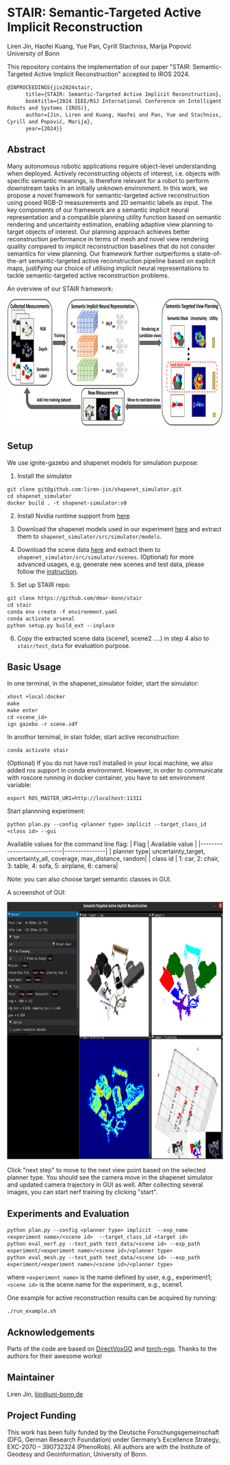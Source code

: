 # STAIR: Semantic-Targeted Active Implicit Reconstruction
Liren Jin, Haofei Kuang, Yue Pan, Cyrill Stachniss, Marija Popović<br>
University of Bonn

This repository contains the implementation of our paper "STAIR: Semantic-Targeted Active Implicit Reconstruction" accepted to IROS 2024.

```commandline
@INPROCEEDINGS{jin2024stair,
      title={STAIR: Semantic-Targeted Active Implicit Reconstruction}, 
      booktitle={2024 IEEE/RSJ International Conference on Intelligent Robots and Systems (IROS)}, 
      author={Jin, Liren and Kuang, Haofei and Pan, Yue and Stachniss, Cyrill and Popović, Marija},
      year={2024}}
```
## Abstract
Many autonomous robotic applications require object-level understanding when deployed. Actively reconstructing objects of interest, i.e. objects with specific semantic meanings, is therefore relevant for a robot to perform downstream tasks in an initially unknown environment. In this work, we propose a novel framework for semantic-targeted active reconstruction using posed RGB-D measurements and 2D semantic labels as input. The key components of our framework are a semantic implicit neural representation and a compatible planning utility function based on semantic rendering and uncertainty estimation, enabling adaptive view planning to target objects of interest. Our planning approach achieves better reconstruction performance in terms of mesh and novel view rendering quality compared to implicit reconstruction baselines that do not consider semantics for view planning. Our framework further outperforms a state-of-the-art semantic-targeted active reconstruction pipeline based on explicit maps, justifying our choice of utilising implicit neural representations to tackle semantic-targeted active reconstruction problems.

An overview of our STAIR framework:

<img src="media/framework.png" width="800" height="300">

## Setup
We use ignite-gazebo and shapenet models for simulation purpose: 
1. Install the simulator
```
git clone git@github.com:liren-jin/shapenet_simulator.git
cd shapenet_simulator
docker build . -t shapenet-simulator:v0
```
2. Install  Nvidia runtime support from [here](https://github.com/NVIDIA/nvidia-container-toolkit). 
3. Download the shapenet models used in our experiment [here](https://drive.google.com/file/d/14M0Q6YNBfL0f_ACbrxOcMvuGTHBLR66r/view?usp=sharing) and extract them to `shapenet_simulator/src/simulator/models`.
4. Download the scene data [here](https://drive.google.com/file/d/1xtQjAJ_dBdpFobOzMEAXPNRldPaCOlip/view?usp=sharing) and extract them to `shapenet_simulator/src/simulator/scenes`.
(Optional) for more advanced usages, e.g, generate new scenes and test data, please follow the [instruction](https://github.com/liren-jin/shapenet_simulator).

5. Set up STAIR repo:
```commandline
git clone https://github.com/dmar-bonn/stair
cd stair
conda env create -f environment.yaml
conda activate arsenal
python setup.py build_ext --inplace
```
6. Copy the extracted scene data (scene1, scene2 ....) in step 4 also to `stair/test_data` for evaluation purpose. 

## Basic Usage
In one terminal, in the shapenet_simulator folder, start the simulator:
```
xhost +local:docker
make 
make enter
cd <scene_id>
ign gazebo -r scene.sdf
```

In anothor ternimal, in stair folder, start active reconstruction:
```
conda activate stair
```
(Optional) If you do not have ros1 installed in your local machine, we also added ros support in conda environment. However, in order to communicate with roscore running in docker container, you have to set environment variable:
```commandline
export ROS_MASTER_URI=http://localhost:11311
``` 
Start plannning experiment:
```commandline
python plan.py --config <planner type> implicit --target_class_id <class id> --gui
```

Available values for the command line flag:
| Flag  | Available value    |
|----------------------------|---------------|
| planner type| uncertainty_target, uncertainty_all, coverage, max_distance, random|
| class id    | 1: car, 2: chair, 3: table, 4: sofa, 5: airplane, 6: camera|

Note: you can also choose target semantic classes in GUI.


A screenshot of GUI:

<img src="media/gui.png" width="800" height="600">

Click "next step" to move to the next view point based on the selected planner type. You should see the camera move in the shapenet simulator and updated camera trajectory in GUI as well. After collecting several images, you can start nerf training by clicking "start".


## Experiments and Evaluation
```
python plan.py --config <planner type> implicit  --exp_name <experiment name>/<scene id>  --target_class_id <target id>
python eval_nerf.py --test_path test_data/<scene id> --exp_path experiment/<experiment name>/<scene id>/<planner type>
python eval_mesh.py --test_path test_data/<scene id> --exp_path experiment/<experiment name>/<scene id>/<planner type>
```
where `<experiment name>` is the name defined by user, e.g., experiment1; `<scene id>` is the scene name for the experiment, e.g., scene1.

One example for active reconstruction results can be acquired by running:
```
./run_example.sh
```

## Acknowledgements
Parts of the code are based on [DirectVoxGO](https://github.com/sunset1995/DirectVoxGO) and [torch-ngp](https://github.com/ashawkey/torch-ngp). Thanks to the authors for their awesome works!

## Maintainer
Liren Jin, ljin@uni-bonn.de


## Project Funding
This work has been fully funded by the Deutsche Forschungsgemeinschaft (DFG, German Research Foundation) under Germany’s Excellence Strategy, EXC-2070 – 390732324 (PhenoRob). All authors are with the Institute of Geodesy and Geoinformation, University of Bonn.